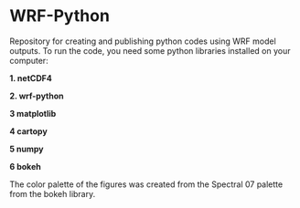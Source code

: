 # WRF-Python


Repository for creating and publishing python codes using WRF model outputs. To run the code, you need some python libraries installed on your computer:

**1. netCDF4**

**2. wrf-python**

**3 matplotlib**

**4 cartopy**

**5 numpy**

**6 bokeh**

The color palette of the figures was created from the Spectral 07 palette from the bokeh library.
